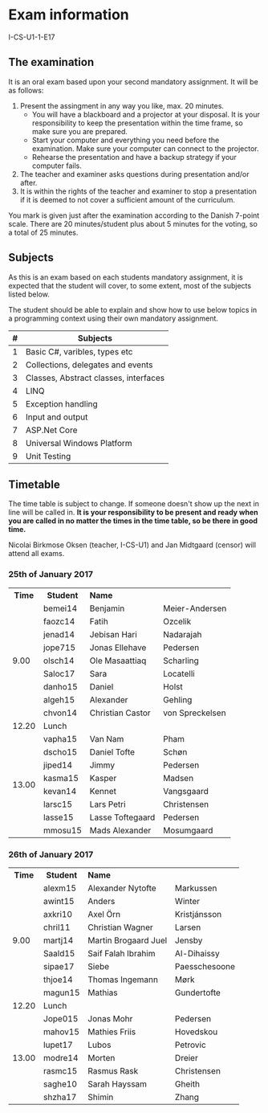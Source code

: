 # Exam information

I-CS-U1-1-E17

## The examination

It is an oral exam based upon your second mandatory assignment. It will be as follows:

1. Present the assingment in any way you like, max. 20 minutes.
    - You will have a blackboard and a projector at your disposal. It is your responsibility to keep the presentation within the time frame, so make sure you are prepared.
    - Start your computer and everything you need before the examination. Make sure your computer can connect to the projector.
    - Rehearse the presentation and have a backup strategy if your computer fails.
1. The teacher and examiner asks questions during presentation and/or after.
1. It is within the rights of the teacher and examiner to stop a presentation if it is deemed to not cover a sufficient amount of the curriculum.

You mark is given just after the examination according to the Danish 7-point scale.
There are 20 minutes/student plus about 5 minutes for the voting, so a total of 25 minutes.

## Subjects

As this is an exam based on each students mandatory assignment, it is expected that the student will cover, to some extent, most of the subjects listed below.

The student should be able to explain and show how to use below topics in a programming context using their own mandatory assignment.

| # | Subjects                              |
|---|---------------------------------------|
| 1 | Basic C#, varibles, types etc         |
| 2 | Collections, delegates and events     |
| 3 | Classes, Abstract classes, interfaces |
| 4 | LINQ                                  |
| 5 | Exception handling                    |
| 6 | Input and output                      |
| 7 | ASP.Net Core                          |
| 8 | Universal Windows Platform            |
| 9 | Unit Testing                          |


## Timetable

The time table is subject to change. If someone doesn't show up the next in line will be called in. __It is your responsibility to be present and ready when you are called in no matter the times in the time table, so be there in good time.__

Nicolai Birkmose Oksen (teacher, I-CS-U1) and Jan Midtgaard (censor) will attend all exams.

### 25th of January 2017

<table>
  <tr>
    <th>Time</th>
    <th>Student</th>
    <th colspan="2" style="text-align:left">Name</th>
  </tr>
  <tr>
    <td rowspan="9">9.00</td>
    <td>bemei14</td>
    <td>Benjamin</td>
    <td>Meier-Andersen</td>
  </tr>
  <tr>
    <td>faozc14</td>
    <td>Fatih</td>
    <td>Ozcelik</td>
  </tr>
  <tr>
    <td>jenad14</td>
    <td>Jebisan Hari</td>
    <td>Nadarajah</td>
  </tr>
  <tr>
    <td>jope715</td>
    <td>Jonas Ellehave</td>
    <td>Pedersen</td>
  </tr>
  <tr>
    <td>olsch14</td>
    <td>Ole Masaattiaq</td>
    <td>Scharling</td>
  </tr>
  <tr>
    <td>Saloc17</td>
    <td>Sara</td>
    <td>Locatelli</td>
  </tr>
  <tr>
    <td>danho15</td>
    <td>Daniel</td>
    <td>Holst</td>
  </tr>
  <tr>
    <td>algeh15</td>
    <td>Alexander</td>
    <td>Gehling</td>
  </tr>
  <tr>
    <td>chvon14</td>
    <td>Christian Castor</td>
    <td>von Spreckelsen</td>
  </tr>
  <tr>
    <td>12.20</td>
    <td colspan="3">Lunch</td>
  </tr>
  <tr>
    <td rowspan="8">13.00<br></td>
    <td>vapha15</td>
    <td>Van Nam</td>
    <td>Pham</td>
  </tr>
  <tr>
    <td>dscho15</td>
    <td>Daniel Tofte</td>
    <td>Schøn</td>
  </tr>
  <tr>
    <td>jiped14</td>
    <td>Jimmy</td>
    <td>Pedersen</td>
  </tr>
  <tr>
    <td>kasma15</td>
    <td>Kasper</td>
    <td>Madsen</td>
  </tr>
  <tr>
    <td>kevan14</td>
    <td>Kennet</td>
    <td>Vangsgaard</td>
  </tr>
  <tr>
    <td>larsc15</td>
    <td>Lars Petri</td>
    <td>Christensen</td>
  </tr>
  <tr>
    <td>lasse15</td>
    <td>Lasse Toftegaard</td>
    <td>Pedersen</td>
  </tr>
  <tr>
    <td>mmosu15</td>
    <td>Mads Alexander</td>
    <td>Mosumgaard</td>
  </tr>
</table>

### 26th of January 2017

<table>
  <tr>
    <th>Time</th>
    <th>Student</th>
    <th colspan="2" style="text-align:left">Name</th>
  </tr>
  <tr>
    <td rowspan="9">9.00</td>
    <td>alexm15</td>
    <td>Alexander Nytofte</td>
    <td>Markussen</td>
  </tr>
  <tr>
    <td>awint15</td>
    <td>Anders</td>
    <td>Winter</td>
  </tr>
  <tr>
    <td>axkri10</td>
    <td>Axel Örn</td>
    <td>Kristjánsson</td>
  </tr>
  <tr>
    <td>chril11</td>
    <td>Christian Wagner</td>
    <td>Larsen</td>
  </tr>
  <tr>
    <td>martj14</td>
    <td>Martin Brogaard Juel</td>
    <td>Jensby</td>
  </tr>
  <tr>
    <td>Saald15</td>
    <td>Saif Falah Ibrahim</td>
    <td>Al-Dihaissy</td>
  </tr>
  <tr>
    <td>sipae17</td>
    <td>Siebe</td>
    <td>Paesschesoone</td>
  </tr>
  <tr>
    <td>thjoe14</td>
    <td>Thomas Ingemann</td>
    <td>Mørk</td>
  </tr>
  <tr>
    <td>magun15</td>
    <td>Mathias</td>
    <td>Gundertofte</td>
  </tr>
  <tr>
    <td>12.20 </td>
    <td colspan="3">Lunch</td>
  </tr>
  <tr>
    <td rowspan="7">13.00</td>
    <td>Jope015</td>
    <td>Jonas Mohr</td>
    <td>Pedersen</td>
  </tr>
  <tr>
    <td>mahov15</td>
    <td>Mathies Friis</td>
    <td>Hovedskou</td>
  </tr>
  <tr>
    <td>lupet17</td>
    <td>Lubos</td>
    <td>Petrovic</td>
  </tr>
  <tr>
    <td>modre14</td>
    <td>Morten</td>
    <td>Dreier</td>
  </tr>
  <tr>
    <td>rasmc15</td>
    <td>Rasmus Rask</td>
    <td>Christensen</td>
  </tr>
  <tr>
    <td>saghe10</td>
    <td>Sarah Hayssam</td>
    <td>Gheith</td>
  </tr>
  <tr>
    <td>shzha17</td>
    <td>Shimin</td>
    <td>Zhang</td>
  </tr>
</table>